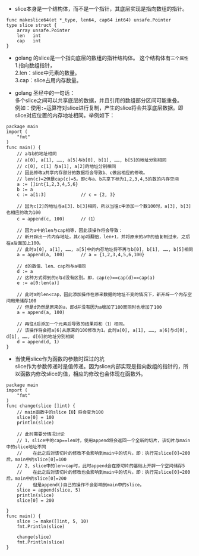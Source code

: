 * slice本身是一个结构体，而不是一个指针，其底层实现是指向数组的指针。
```golang
func makeslice64(et *_type, len64, cap64 int64) unsafe.Pointer
type slice struct {
	array unsafe.Pointer
	len   int
	cap   int
}

```

* golang 的slice是一个指向底层的数组的指针结构体。 这个结构体有`三个属性`<br>
1.指向数组指针，<br>
2.len：slice中元素的数量。<br>
3.cap：slice占用内存数量。<br>

* golang 圣经中的一句话：<br>
多个slice之间可以共享底层的数据，并且引用的数组部分区间可能重叠。<br>
例如：使用`:=`运算符对slice进行复制，产生的slice将会共享底层数据。即slice对应位置的内存地址相同。举例如下：
```golang
package main
import (
    "fmt"
)
func main() {
    // a与b的地址相同
    // a[0], a[1], ……, a[5]与b[0], b[1], ……, b[5]的地址分别相同
    // c[0], c[1] 与a[1], a[2]的地址分别相同
    // 因此修改a共享内存部分的数据将会导致b、c做出相应的修改。
    // len(c)=2但是cap(c)=5。即c与a、b共享下标为1,2,3,4,5的数的内存空间
    a := []int{1,2,3,4,5,6}
	b := a
    c := a[1:3]             // c = {2, 3}
    
    // 因为c[2]的地址与a[3]、b[3]相同，所以当往c中添加一个数100时，a[3], b[3]也相应的改为100
    c = append(c, 100)      //（1）

    // 因为a中的len与cap相等，因此该操作将会导致：
    // 新开辟出一片内存地址，其cap将翻倍，len+1，并将原来的a中的值复制过来，之后在a后面加上100。
    // 此时a[0], a[1], ……, a[5]中的内存地址将不再与b[0], b[1], ……, b[5]相同
    a = append(a, 100)      // a = {1,2,3,4,5,6,100}

    // d的数值、len、cap均与a相同
    d := a
    // 这种方式得到的e与d没有区别。即，cap(e)==cap(d)==cap(a)
    e := a[0:len(a)]

    // 此时a的len<cap，因此添加操作在原来数据的地址不变的情况下，新开辟一个内存空间用来储存100
    // 但是d仍然是原来的a，即d并没有因为a增加了100而同时也增加了100
    a = append(a, 100)

    // 再往d后添加一个元素后导致的结果将和（1）相同。
    // 该操作将会把a[6]从原来的100修改为1。此时a[0], a[1], ……, a[6]与d[0], d[1], ……, d[6]的地址分别相同
    d = append(d, 1)
}
```

* 当使用slice作为函数的参数时踩过的坑<br>
slice作为参数传递时是值传递。因为slice内部实现是指向数组的指针的，所以函数内修改slice的值，相应的修改也会体现在函数外。

```golang
package main
import (
    "fmt"
)
func change(slice []int) {
	// main函数中的slice【0】将会变为100
	slice[0] = 100
	println(slice)

	// 此时需要分情况讨论
	// 1，slice中的cap==len时，使用append将会返回一个全新的切片，该切片与main中的slice地址不同
	//    在此之后对该切片的修改不会影响到main中的切片。即：执行完slice[0]=200后，main中的slice[0]=100
	// 2, slice中的len<cap时，此时append会在原切片的基础上开辟一个空间储存5
	//    在此之后对该切片的修改也会影响到main中的切片。即：执行完slice[0]=200后，main中的slice[0]=200
	//	  但是append()自己的操作不会影响到main中的slice。
	slice = append(slice, 5)
	println(slice)
	slice[0] = 200

}
func main() {
	slice := make([]int, 5, 10)
	fmt.Println(slice)

	change(slice)
	fmt.Println(slice)
}
```
